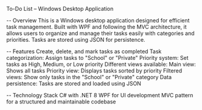 To-Do List – Windows Desktop Application

-- Overview
  This is a Windows desktop application designed for efficient task management. 
  Built with WPF and following the MVC architecture, it allows users to organize 
  and manage their tasks easily with categories and priorities. 
  Tasks are stored using JSON for persistence.

-- Features
  Create, delete, and mark tasks as completed
  Task categorization: Assign tasks to "School" or "Private"
  Priority system: Set tasks as High, Medium, or Low priority
  Different views available:
      Main view: Shows all tasks
      Priority view: Displays tasks sorted by priority
      Filtered views: Show only tasks in the "School" or "Private" category
  Data persistence: Tasks are stored and loaded using JSON

-- Technology Stack
  C# with .NET 8
  WPF for UI development
  MVC pattern for a structured and maintainable codebase
